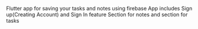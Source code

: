 Flutter app for saving your tasks and notes using firebase 
App includes Sign up(Creating Account) and Sign In feature 
Section for notes and section for tasks
